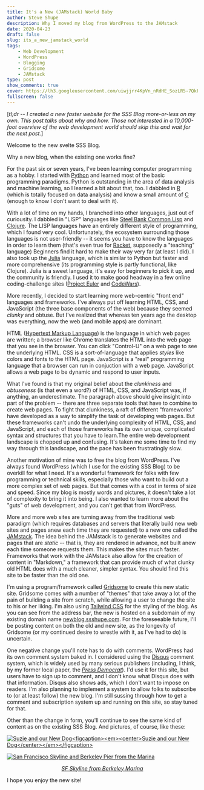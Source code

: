 ```yaml
---
title: It's a New (JAMstack) World Baby
author: Steve Shupe
description: Why I moved my blog from WordPress to the JAMstack
date: 2020-04-23
draft: false
slug: its_a_new_jamstack_world
tags:
    - Web Development
    - WordPress
    - Blogging
    - Gridsome
    - JAMstack
type: post
show_comments: true
cover: https://lh3.googleusercontent.com/uiwjjrr4KpVn_nRdHE_SozLR5-7QkFjumqhQRHGrF9pH20tWIu98FhDofA_qtdCGLxSzL4o2jF8OwFYL7a_bMKgnLoOMmK-xQQO9Xlnkbk3Aum_tfq4SrOTp2RjVd1tDPmJkFi968w9_NY2xpPxEqP7-o2tOK6GzHDWUxLmUB92DWcBpktCamC5YYt61eV-9BtwbkSSl7KrhzLRoUTpef1ZlaCcZ1J7oe5DKNtLYpF_9QKT0t8ViYqkFXIEUd3n6orOFnp1bX6uOUjcCoWWKMM7WqMUYzIDtzxMwb2lVCEwgCTKfZkkqKZNBHDbTPXBKXme-jy144H5VcYJHTIB3cYgx6rhP-P7QehsrdjN_d25vPMMiTFhWGhzXlYTJd54Vw6RERBPEFd8LFOX_Y1-YGSTkZr3b9eoZK2gM9iuKzb0F01fs-r3NoK2GARL-w4DvrNCqO1fmBE4m-VkPy9F23QySHg5zJ-1T8PdSMQEh9NCq0iT75hjTOQGz0oUsFsFeUKo5EkAq2sMA-PO0JQiZE1mepBbPKxsKY3Fg8HMxnHoYWvr_opNFRF45N9XK6WGO6ZXpIRvsYz97mOZAuGpMeZLB9ObW52t5PYfkMFYqSXacN8Z72R5bmgx3JpRajR_CR7s5wohEHSjOdWC2uLBKnTicEdFMqT8gUm6nXE2zh-asx-6QzmH5XYEW9hH30g=w2767-h836-no
fullscreen: false
---
```


[_tl;dr -- I created a new faster website for the SSS Blog more-or-less on my own. This post talks about why and how. Those not interested in a 10,000-foot overview of the web development world should skip this and wait for the next post._]

Welcome to the new svelte SSS Blog.

Why a new blog, when the existing one works fine?

For the past six or seven years, I've been learning computer programming as a hobby. I started with [Python](https://www.python.org/) and learned most of the basic programming paradigms. Python is outstanding in the area of data analysis and machine learning, so I learned a bit about that, too. I dabbled in [R](https://www.r-project.org/) (which is totally focused on data analysis) and know a small amount of [C](https://www.freecodecamp.org/news/the-c-beginners-handbook) (enough to know I don't want to deal with it).

With a lot of time on my hands, I branched into other languages, just out of curiousity. I dabbled in "LISP" languages like [Steel Bank Common Lisp](http://www.sbcl.org) and [Clojure](https://clojure.org). The LISP languages have an entirely different style of programming, which I found very cool. Unfortunately, the ecosystem surrounding those languages is not user-friendly -- it seems you have to know the languages in order to learn them (that's even true for [Racket](https://racket-lang.org), supposedly a "teaching" language) Beginners find it hard to make their way very far (at least I did). I also took up the [Julia](https://julialang.org) language, which is similar to Python but faster and more comprehensive (its programming style is partly functional, like Clojure). Julia is a sweet language, it's easy for beginners to pick it up, and the community is friendly. I used it to make good headway in a few online coding-challenge sites ([Project Euler](https://projecteuler.net) and [CodeWars](https://codewars.com)).

More recently, I decided to start learning more web-centric "front end" languages and frameworks. I've always put off learning HTML, CSS, and JavaScript (the three base components of the web) because they seemed _clunky_ and obtuse. But I've realized that whereas ten years ago the desktop was everything, now the web (and mobile apps) are dominant.

HTML ([Hypertext Markup Language](https://developer.mozilla.org/en-US/docs/Web/HTML)) is the language in which web pages are written; a browser like Chrome translates the HTML into the web page that you see in the browser. You can click "Control-U" on a web page to see the underlying HTML. CSS is a sort-of-language that applies _styles_ like colors and fonts to the HTML page. JavaScript is a "real" programming language that a browser can run in conjuction with a web page. JavaScript allows a web page to be dynamic and respond to user inputs.

What I've found is that my original belief about the _clunkiness_ and _obtuseness_ (is that even a word?) of HTML, CSS, and JavaScript was, if anything, an underestimate. The paragraph above should give insight into part of the problem -- there are three separate tools that have to combine to create web pages. To fight that clunkiness, a raft of different "frameworks" have developed as a way to simplify the task of developing web pages. But these frameworks can't undo the underlying complexity of HTML, CSS, and JavaScript, and each of those frameworks has its own unique, complicated syntax and structures that you have to learn.The entire web development landscape is chopped up and confusing. It's taken me some time to find my way through this landscape, and the pace has been frustratingly slow.

Another motivation of mine was to free the blog from WordPress. I've always found WordPress (which I use for the existing SSS Blog) to be overkill for what I need. It's a wonderful framework for folks with few programming or technical skills, especially those who want to build out a more complex set of web pages. But that comes with a cost in terms of size and speed. Since my blog is mostly words and pictures, it doesn't take a lot of complexity to bring it into being. I also wanted to learn more about the "guts" of web development, and you can't get that from WordPress.

More and more web sites are turning away from the traditional web paradigm (which requires databases and servers that literally build new web sites and pages anew each time they are requested) to a new one called the [JAMstack](https://jamstack.org). The idea behind the JAMstack is to generate websites and pages that are _static_ -- that is, they are rendered in advance, not built anew each time someone requests them. This makes the sites much faster. Frameworks that work with the JAMstack also allow for the creation of content in "Markdown," a framework that can provide much of what clunky old HTML does with a much cleaner, simpler syntax. You should find this site to be faster than the old one.

I'm using a program/framework called [Gridsome](https://gridsome.org) to create this new static site. Gridsome comes with a number of "themes" that take away a lot of the pain of building a site from scratch, while allowing a user to change the site to his or her liking. I'm also using [Tailwind CSS](http://tailwindcss.com) for the styling of the blog. As you can see from the address bar, the new is hosted on a subdomain of my existing domain name [newblog.ssshupe.com](https://newblog.ssshupe.com). For the foreseeable future, I'll be posting content on both the old and new site, as the longevity of Gridsome (or my continued desire to wrestle with it, as I've had to do) is uncertain.

One negative change you'll note has to do with comments. WordPress had its own comment system baked in. I considered using the [Disqus](https://disqus.com/) comment system, which is widely used by many serious publishers (including, I think, by my former local paper, the [_Press Democrat_](http://pressdemocrat.com)). I'd use it for this site, but users have to sign up to comment, and I don't know what Disqus does with that information. Disqus also shows ads, which I don't want to impose on readers. I'm also planning to implement a system to allow folks to subscribe to (or at least follow) the new blog. I'm still sussing through how to get a comment and subscription system up and running on this site, so stay tuned for that.

Other than the change in form, you'll continue to see the same kind of content as on the existing SSS Blog. And pictures, of course, like these:

[![Suzie and our New Dog](https://live.staticflickr.com/65535/49713584357_3b4f0086a8_c_d.jpg")<figcaption><em><center>Suzie and our New Dog</center></em></figcaption>](https://www.flickr.com/photos/ssshupe/49713584357/sizes/l/)

[![San Francisco Skyline and Berkeley Pier from the Marina](https://live.staticflickr.com/65535/49685021832_911284a030_k_d.jpg "SF Skyline and Pier from the Berkeley Marina")<figcaption><em><center>SF Skyline from Berkeley Marina</center></em></figcaption>](https://www.flickr.com/photos/ssshupe/49730643433/sizes/k/)

I hope you enjoy the new site!
